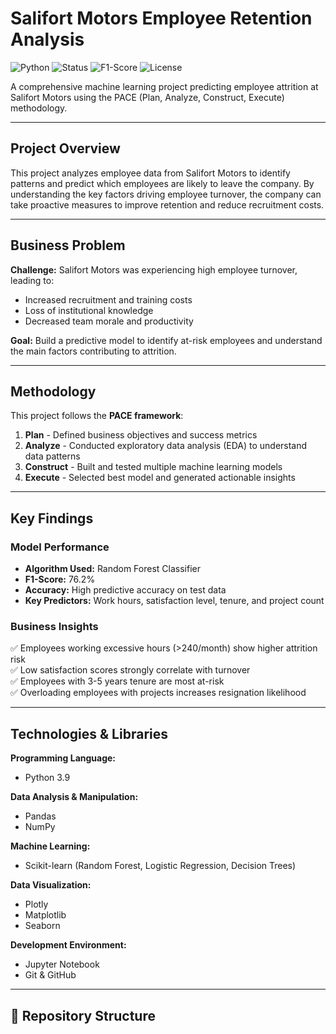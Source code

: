 # Salifort Motors Employee Retention Analysis

![Python](https://img.shields.io/badge/Python-3.9-blue?logo=python)
![Status](https://img.shields.io/badge/Status-Complete-brightgreen)
![F1-Score](https://img.shields.io/badge/F1--Score-76.2%25-success)
![License](https://img.shields.io/badge/License-MIT-yellow)

A comprehensive machine learning project predicting employee attrition at Salifort Motors using the PACE (Plan, Analyze, Construct, Execute) methodology.

---

## Project Overview

This project analyzes employee data from Salifort Motors to identify patterns and predict which employees are likely to leave the company. By understanding the key factors driving employee turnover, the company can take proactive measures to improve retention and reduce recruitment costs.

---

## Business Problem

**Challenge:** Salifort Motors was experiencing high employee turnover, leading to:
- Increased recruitment and training costs
- Loss of institutional knowledge
- Decreased team morale and productivity

**Goal:** Build a predictive model to identify at-risk employees and understand the main factors contributing to attrition.

---

## Methodology

This project follows the **PACE framework**:

1. **Plan** - Defined business objectives and success metrics
2. **Analyze** - Conducted exploratory data analysis (EDA) to understand data patterns
3. **Construct** - Built and tested multiple machine learning models
4. **Execute** - Selected best model and generated actionable insights

---

## Key Findings

### Model Performance
- **Algorithm Used:** Random Forest Classifier
- **F1-Score:** 76.2%
- **Accuracy:** High predictive accuracy on test data
- **Key Predictors:** Work hours, satisfaction level, tenure, and project count

### Business Insights
✅ Employees working excessive hours (>240/month) show higher attrition risk  
✅ Low satisfaction scores strongly correlate with turnover  
✅ Employees with 3-5 years tenure are most at-risk  
✅ Overloading employees with projects increases resignation likelihood

---

## Technologies & Libraries

**Programming Language:**
- Python 3.9

**Data Analysis & Manipulation:**
- Pandas
- NumPy

**Machine Learning:**
- Scikit-learn (Random Forest, Logistic Regression, Decision Trees)

**Data Visualization:**
- Plotly
- Matplotlib
- Seaborn

**Development Environment:**
- Jupyter Notebook
- Git & GitHub

---

## 📂 Repository Structure
